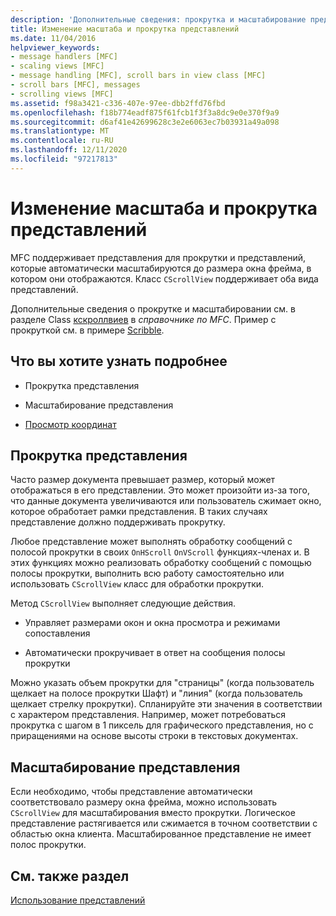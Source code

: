 ```yaml
---
description: 'Дополнительные сведения: прокрутка и масштабирование представлений'
title: Изменение масштаба и прокрутка представлений
ms.date: 11/04/2016
helpviewer_keywords:
- message handlers [MFC]
- scaling views [MFC]
- message handling [MFC], scroll bars in view class [MFC]
- scroll bars [MFC], messages
- scrolling views [MFC]
ms.assetid: f98a3421-c336-407e-97ee-dbb2ffd76fbd
ms.openlocfilehash: f18b774eadf875f61fcb1f3f3a8dc9e0e370f9a9
ms.sourcegitcommit: d6af41e42699628c3e2e6063ec7b03931a49a098
ms.translationtype: MT
ms.contentlocale: ru-RU
ms.lasthandoff: 12/11/2020
ms.locfileid: "97217813"
---
```

# <a name="scrolling-and-scaling-views"></a>Изменение масштаба и прокрутка представлений

MFC поддерживает представления для прокрутки и представлений, которые автоматически масштабируются до размера окна фрейма, в котором они отображаются. Класс `CScrollView` поддерживает оба вида представлений.

Дополнительные сведения о прокрутке и масштабировании см. в разделе Class [кскроллвиев](../mfc/reference/cscrollview-class.md) в *справочнике по MFC*. Пример с прокруткой см. в примере [Scribble](../overview/visual-cpp-samples.md).

## <a name="what-do-you-want-to-know-more-about"></a>Что вы хотите узнать подробнее

- Прокрутка представления

- Масштабирование представления

- [Просмотр координат](/windows/win32/gdi/window-coordinate-system)

## <a name="scrolling-a-view"></a><a name="_core_scrolling_a_view"></a> Прокрутка представления

Часто размер документа превышает размер, который может отображаться в его представлении. Это может произойти из-за того, что данные документа увеличиваются или пользователь сжимает окно, которое обработает рамки представления. В таких случаях представление должно поддерживать прокрутку.

Любое представление может выполнять обработку сообщений с полосой прокрутки в своих `OnHScroll` `OnVScroll` функциях-членах и. В этих функциях можно реализовать обработку сообщений с помощью полосы прокрутки, выполнить всю работу самостоятельно или использовать `CScrollView` класс для обработки прокрутки.

Метод `CScrollView` выполняет следующие действия.

- Управляет размерами окон и окна просмотра и режимами сопоставления

- Автоматически прокручивает в ответ на сообщения полосы прокрутки

Можно указать объем прокрутки для "страницы" (когда пользователь щелкает на полосе прокрутки Шафт) и "линия" (когда пользователь щелкает стрелку прокрутки). Спланируйте эти значения в соответствии с характером представления. Например, может потребоваться прокрутка с шагом в 1 пиксель для графического представления, но с приращениями на основе высоты строки в текстовых документах.

## <a name="scaling-a-view"></a><a name="_core_scaling_a_view"></a> Масштабирование представления

Если необходимо, чтобы представление автоматически соответствовало размеру окна фрейма, можно использовать `CScrollView` для масштабирования вместо прокрутки. Логическое представление растягивается или сжимается в точном соответствии с областью окна клиента. Масштабированное представление не имеет полос прокрутки.

## <a name="see-also"></a>См. также раздел

[Использование представлений](../mfc/using-views.md)
